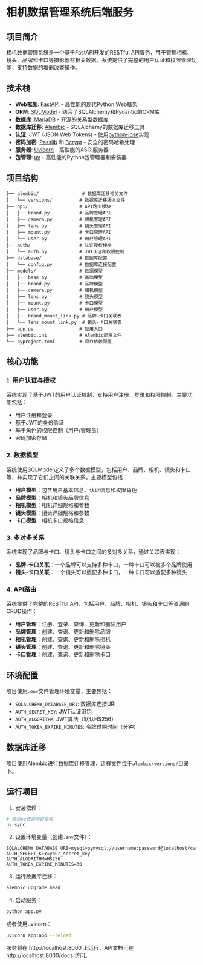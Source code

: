 # 相机数据管理系统后端服务

## 项目简介

相机数据管理系统是一个基于FastAPI开发的RESTful API服务，用于管理相机、镜头、品牌和卡口等摄影器材相关数据。系统提供了完整的用户认证和权限管理功能，支持数据的增删改查操作。

## 技术栈

- **Web框架**: [FastAPI](https://fastapi.tiangolo.com/) - 高性能的现代Python Web框架
- **ORM**: [SQLModel](https://sqlmodel.tiangolo.com/) - 结合了SQLAlchemy和Pydantic的ORM库
- **数据库**: [MariaDB](https://mariadb.org/) - 开源的关系型数据库
- **数据库迁移**: [Alembic](https://alembic.sqlalchemy.org/) - SQLAlchemy的数据库迁移工具
- **认证**: JWT (JSON Web Tokens) - 使用[python-jose](https://github.com/mpdavis/python-jose)实现
- **密码加密**: [Passlib](https://passlib.readthedocs.io/) 和 [Bcrypt](https://github.com/pyca/bcrypt/) - 安全的密码哈希处理
- **服务器**: [Uvicorn](https://www.uvicorn.org/) - 高性能的ASGI服务器
- **包管理**: [uv](https://github.com/astral-sh/uv) - 高性能的Python包管理器和安装器

## 项目结构

```
├── alembic/                # 数据库迁移相关文件
│   └── versions/          # 数据库迁移版本文件
├── api/                   # API路由模块
│   ├── brand.py           # 品牌管理API
│   ├── camera.py          # 相机管理API
│   ├── lens.py            # 镜头管理API
│   ├── mount.py           # 卡口管理API
│   └── user.py            # 用户管理API
├── auth/                  # 认证授权模块
│   └── auth.py            # JWT认证和权限控制
├── database/              # 数据库配置
│   └── config.py          # 数据库连接配置
├── models/                # 数据模型
│   ├── base.py            # 基础模型
│   ├── brand.py           # 品牌模型
│   ├── camera.py          # 相机模型
│   ├── lens.py            # 镜头模型
│   ├── mount.py           # 卡口模型
│   ├── user.py            # 用户模型
│   ├── brand_mount_link.py # 品牌-卡口关联表
│   └── lens_mount_link.py  # 镜头-卡口关联表
├── app.py                 # 应用入口
├── alembic.ini            # Alembic配置文件
└── pyproject.toml         # 项目依赖配置
```

## 核心功能

### 1. 用户认证与授权

系统实现了基于JWT的用户认证机制，支持用户注册、登录和权限控制。主要功能包括：

- 用户注册和登录
- 基于JWT的身份验证
- 基于角色的权限控制（用户/管理员）
- 密码加密存储

### 2. 数据模型

系统使用SQLModel定义了多个数据模型，包括用户、品牌、相机、镜头和卡口等，并实现了它们之间的关联关系。主要模型包括：

- **用户模型**：包含用户基本信息、认证信息和权限角色
- **品牌模型**：相机和镜头品牌信息
- **相机模型**：相机详细规格和参数
- **镜头模型**：镜头详细规格和参数
- **卡口模型**：相机卡口规格信息

### 3. 多对多关系

系统实现了品牌与卡口、镜头与卡口之间的多对多关系，通过关联表实现：

- **品牌-卡口关联**：一个品牌可以支持多种卡口，一种卡口可以被多个品牌使用
- **镜头-卡口关联**：一个镜头可以适配多种卡口，一种卡口可以适配多种镜头

### 4. API路由

系统提供了完整的RESTful API，包括用户、品牌、相机、镜头和卡口等资源的CRUD操作：

- **用户管理**：注册、登录、查询、更新和删除用户
- **品牌管理**：创建、查询、更新和删除品牌
- **相机管理**：创建、查询、更新和删除相机
- **镜头管理**：创建、查询、更新和删除镜头
- **卡口管理**：创建、查询、更新和删除卡口

## 环境配置

项目使用`.env`文件管理环境变量，主要包括：

- `SQLALCHEMY_DATABASE_URI`: 数据库连接URI
- `AUTH_SECRET_KEY`: JWT认证密钥
- `AUTH_ALGORITHM`: JWT算法（默认HS256）
- `AUTH_TOKEN_EXPIRE_MINUTES`: 令牌过期时间（分钟）

## 数据库迁移

项目使用Alembic进行数据库迁移管理，迁移文件位于`alembic/versions/`目录下。

## 运行项目

1. 安装依赖：

```bash
# 使用uv安装项目依赖
uv sync
```

2. 设置环境变量（创建`.env`文件）：

```
SQLALCHEMY_DATABASE_URI=mysql+pymysql://username:password@localhost/camera_data
AUTH_SECRET_KEY=your_secret_key
AUTH_ALGORITHM=HS256
AUTH_TOKEN_EXPIRE_MINUTES=30
```

3. 运行数据库迁移：

```bash
alembic upgrade head
```

4. 启动服务：

```bash
python app.py
```

或者使用uvicorn：

```bash
uvicorn app:app --reload
```

服务将在 http://localhost:8000 上运行，API文档可在 http://localhost:8000/docs 访问。